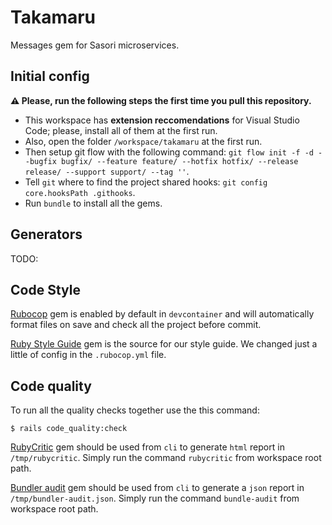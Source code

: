 # Takamaru

Messages gem for Sasori microservices.

## Initial config

**:warning: Please, run the following steps the first time you pull this repository.**

- This workspace has **extension reccomendations** for Visual Studio Code; please, install all of them at the first run.
- Also, open the folder `/workspace/takamaru` at the first run.
- Then setup git flow with the following command: `git flow init -f -d --bugfix bugfix/ --feature feature/ --hotfix hotfix/ --release release/ --support support/ --tag ''`.
- Tell `git` where to find the project shared hooks: `git config core.hooksPath .githooks`.
- Run `bundle` to install all the gems.

## Generators

TODO:

## Code Style

[Rubocop](https://github.com/rubocop/rubocop) gem is enabled by default in `devcontainer` and will automatically format
files on save and check all the project before commit.

[Ruby Style Guide](https://github.com/Shopify/ruby-style-guide) gem is the source for our style guide. We changed just
a little of config in the `.rubocop.yml` file.

## Code quality

To run all the quality checks together use the this command:

```console
$ rails code_quality:check
```

[RubyCritic](https://github.com/whitesmith/rubycritic) gem should be used from `cli` to generate `html` report in
`/tmp/rubycritic`. Simply run the command `rubycritic` from workspace root path.

[Bundler audit](https://github.com/rubysec/bundler-audit) gem should be used from `cli` to generate a `json` report in
`/tmp/bundler-audit.json`. Simply run the command `bundle-audit` from workspace root path.
